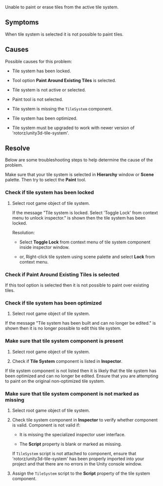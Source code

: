 Unable to paint or erase tiles from the active tile system.


## Symptoms

When tile system is selected it is not possible to paint tiles.



## Causes

Possible causes for this problem:

- Tile system has been locked.

- Tool option **Paint Around Existing Tiles** is selected.

- Tile system is not active or selected.

- Paint tool is not selected.

- Tile system is missing the `TileSystem` component.

- Tile system has been optimized.

- Tile system must be upgraded to work with newer version of 'rotorz/unity3d-tile-system'.



## Resolve

Below are some troubleshooting steps to help determine the cause of the problem.

Make sure that your tile system is selected in **Hierarchy** window or **Scene** palette.
Then try to select the **Paint** tool.


### Check if tile system has been locked

1. Select root game object of tile system.

   If the message "Tile system is locked. Select 'Toggle Lock' from context menu to unlock inspector."
   is shown then the tile system has been locked.
   
   Resolution:
   
   - Select **Toggle Lock** from context menu of tile system component inside inspector
     window.

   - or, Right-click tile system using scene palette and select **Lock** from context menu.


### Check if **Paint Around Existing Tiles** is selected
				
If this tool option is selected then it is not possible to paint over existing tiles.


### Check if tile system has been optimized

1. Select root game object of tile system.

If the message "Tile system has been built and can no longer be edited." is shown then it
is no longer possible to edit this tile system.


### Make sure that tile system component is present

1. Select root game object of tile system.

2. Check if **Tile System** component is listed in **Inspector**.

If tile system component is not listed then it is likely that the tile system has been
optimized and can no longer be edited. Ensure that you are attempting to paint on the
original non-optimized tile system.


### Make sure that tile system component is not marked as missing

1. Select root game object of tile system.

2. Check tile system component in **Inspector** to verify whether component is valid.
   Component is not valid if:

   - It is missing the specialized inspector user interface.
   
   - The **Script** property is blank or marked as missing.

   If `TileSystem` script is not attached to component, ensure that 'rotorz/unity3d-tile-system'
   has been properly imported into your project and that there are no errors in the Unity
   console window.

3. Assign the `TileSystem` script to the **Script** property of the tile system component.
